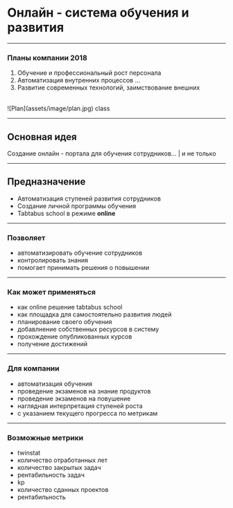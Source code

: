 
# Онлайн - система обучения и развития

---

### Планы компании 2018

1. Обучение и профессиональный рост персонала
2. Автоматизация внутренних процессов
...
4. Развитие современных технологий, заимствование внешних
<br />
![Plan](assets/image/plan.jpg) class

---

## Основная идея

Создание онлайн - портала для обучения сотрудников... |
и не только

---
## Предназначение
- Автоматизация ступеней развития сотрудников
- Создание личной программы обучения
- Tabtabus school в режиме <b>online</b>

---

### Позволяет

- автоматизировать обучение сотрудников
- контролировать знания
- помогает принимать решения о повышении

---

### Как может применяться

- как online решение tabtabus school
- как площадка для самостоятельно развития людей
 - планирование своего обучения
 - добавлнение собственных ресурсов в систему
 - прохождение опубликованных курсов
 - получение достижений

--- 

### Для компании

- автоматизация обучения
- проведение экзаменов на знание продуктов
- проведение экзаменов на повушение
- наглядная интерпретация ступеней роста
 - с указанием текущего прогресса по метрикам

---

### Возможные метрики

- twinstat
 - количество отработанных лет
 - количество закрытых задач
 - рентабильность задач
- kp
 - количество сданных проектов
 - рентабильность

